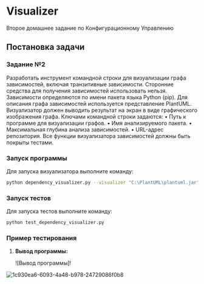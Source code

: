 # Visualizer

Второе домашнее задание по Конфигурационному Управлению

## Постановка задачи

### Задание №2
Разработать инструмент командной строки для визуализации графа 
зависимостей, включая транзитивные зависимости. Сторонние средства для 
получения зависимостей использовать нельзя.
Зависимости определяются по имени пакета языка Python (pip). Для 
описания графа зависимостей используется представление PlantUML. 
Визуализатор должен выводить результат на экран в виде графического 
изображения графа.
Ключами командной строки задаются:
• Путь к программе для визуализации графов.
• Имя анализируемого пакета.
• Максимальная глубина анализа зависимостей.
• URL-адрес репозитория.
Все функции визуализатора зависимостей должны быть покрыты тестами.

### Запуск программы

Для запуска визуализатора выполните команду:

```bash
python dependency_visualizer.py --visualizer "C:\PlantUML\plantuml.jar" --package requests --max-depth 2 --repository https://pypi.org
```

### Запуск тестов

Для запуска тестов выполните команду:

```bash
python test_dependency_visualizer.py
```

### Пример тестирования 
1. **Вывод программы:**

    ![Вывод программы]!
   
![1c930ea6-6093-4a48-b978-24729086f0b8](https://github.com/user-attachments/assets/16788668-a603-4ec4-b5ec-321f8ce9a5a0)
